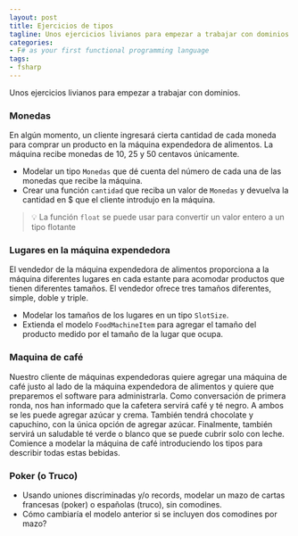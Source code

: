 ```yaml
---
layout: post
title: Ejercicios de tipos 
tagline: Unos ejercicios livianos para empezar a trabajar con dominios.
categories: 
- F# as your first functional programming language
tags:
- fsharp
---
```


Unos ejercicios livianos para empezar a trabajar con dominios.

### Monedas

En algún momento, un cliente ingresará cierta cantidad de cada moneda para comprar un producto en la máquina expendedora de alimentos. La máquina recibe monedas de 10, 25 y 50 centavos únicamente.

- Modelar un tipo `Monedas` que dé cuenta del número de cada una de las monedas que recibe la máquina.
- Crear una función `cantidad` que reciba un valor de `Monedas` y devuelva la cantidad en $\$$ que el cliente introdujo en la máquina.

> 💡 La función `float` se puede usar para convertir un valor entero a un tipo flotante

### Lugares en la máquina expendedora

El vendedor de la máquina expendedora de alimentos proporciona a la máquina diferentes lugares en cada estante para acomodar productos que tienen diferentes tamaños. El vendedor ofrece tres tamaños diferentes, simple, doble y triple.

- Modelar los tamaños de los lugares en un tipo `SlotSize`.
- Extienda el modelo `FoodMachineItem` para agregar el tamaño del producto medido por el tamaño de la lugar que ocupa.

### Maquina de café

Nuestro cliente de máquinas expendedoras quiere agregar una máquina de café justo al lado de la máquina expendedora de alimentos y quiere que preparemos el software para administrarla. Como conversación de primera ronda, nos han informado que la cafetera servirá café y té negro. A ambos se les puede agregar azúcar y crema. También tendrá chocolate y capuchino, con la única opción de agregar azúcar. Finalmente, también servirá un saludable té verde o blanco que se puede cubrir solo con leche. Comience a modelar la máquina de café introduciendo los tipos para describir todas estas bebidas.

### Poker (o Truco)

- Usando uniones discriminadas y/o records, modelar un mazo de cartas francesas (poker) o españolas (truco), sin comodines.
- Cómo cambiaría el modelo anterior si se incluyen dos comodines por mazo?
